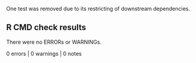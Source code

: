 One test was removed due to its restricting of downstream dependencies.

## R CMD check results

There were no ERRORs or WARNINGs.

0 errors | 0 warnings | 0 notes


